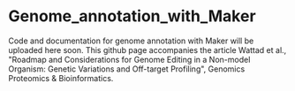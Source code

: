 # Genome_annotation_with_Maker
 
Code and documentation for genome annotation with Maker will be uploaded here soon.
This github page accompanies the article Wattad et al., "Roadmap and Considerations for Genome Editing in a Non-model Organism: Genetic
Variations and Off-target Profiling", Genomics Proteomics & Bioinformatics.
